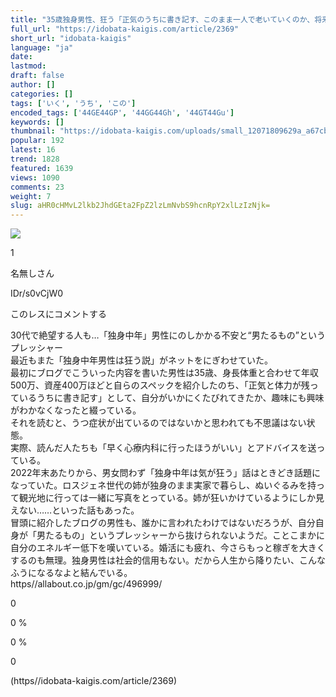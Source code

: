 ```yaml
---
title: "35歳独身男性、狂う「正気のうちに書き記す、このまま一人で老いていくのか、将来が不安すぎる」 読者「心療内科に行ったほうがいい」"
full_url: "https://idobata-kaigis.com/article/2369"
short_url: "idobata-kaigis"
language: "ja"
date: 
lastmod: 
draft: false
author: []
categories: []
tags: ['いく', 'うち', 'この']
encoded_tags: ['44GE44GP', '44GG44Gh', '44GT44Gu']
keywords: []
thumbnail: "https://idobata-kaigis.com/uploads/small_12071809629a_a67cb12ece.jpg"
popular: 192
latest: 16
trend: 1828
featured: 1639
views: 1090
comments: 23
weight: 7
slug: aHR0cHMvL2lkb2JhdGEta2FpZ2lzLmNvbS9hcnRpY2xlLzIzNjk=
---
```


![](https://idobata-kaigis.com/uploads/small_12071809629a_a67cb12ece.jpg)

<div><p class='text-pink-100 text-sm'><p class='mr-2'>1</p><p class='mr-2'>名無しさん</p><p class='hidden xlinline-block'>IDr/s0vCjW0</p></p><p class='flex items-center text-gray-400'><p class='text-xs mdtext-sm hovercursor-pointer'>このレスにコメントする</p></p><p class='tracking-wide break-all text-base'> 30代で絶望する人も…「独身中年」男性にのしかかる不安と“男たるもの”というプレッシャー<br> 最近もまた「独身中年男性は狂う説」がネットをにぎわせていた。<br> 最初にブログでこういった内容を書いた男性は35歳、身長体重と合わせて年収500万、資産400万ほどと自らのスペックを紹介したのち、「正気と体力が残っているうちに書き記す」として、自分がいかにくたびれてきたか、趣味にも興味がわかなくなったと綴っている。<br> それを読むと、うつ症状が出ているのではないかと思われても不思議はない状態。<br>実際、読んだ人たちも「早く心療内科に行ったほうがいい」とアドバイスを送っている。<br>2022年末あたりから、男女問わず「独身中年は気が狂う」話はときどき話題になっていた。ロスジェネ世代の姉が独身のまま実家で暮らし、ぬいぐるみを持って観光地に行っては一緒に写真をとっている。姉が狂いかけているようにしか見えない……といった話もあった。<br>冒頭に紹介したブログの男性も、誰かに言われたわけではないだろうが、自分自身が「男たるもの」というプレッシャーから抜けられないようだ。ことこまかに自分のエネルギー低下を嘆いている。婚活にも疲れ、今さらもっと稼ぎを大きくするのも無理。独身男性は社会的信用もない。だから人生から降りたい、こんなふうになるなよと結んでいる。<br>https//allabout.co.jp/gm/gc/496999/ </p><p class='flex items-center mr-2 hovercursor-pointer'><p class='pl-1 text-sm mdtext-base'>0</p></p><p class=' w-full h-full bg-gray-200 absolute '></p><p class='text-white text-xs text-center'>0 %</p><p class='text-white text-xs text-center'>0 %</p><p class='flex items-center mr-2 hovercursor-pointer'><p class='pl-1 text-sm mdtext-base'>0</p></p></div>

(https//idobata-kaigis.com/article/2369)
